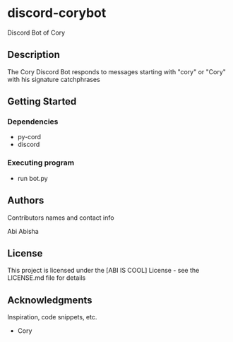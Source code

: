 # discord-corybot

Discord Bot of Cory

## Description

The Cory Discord Bot responds to messages starting with "cory" or "Cory" with his signature catchphrases

## Getting Started

### Dependencies

* py-cord
* discord


### Executing program

* run bot.py

## Authors

Contributors names and contact info

Abi Abisha


## License

This project is licensed under the [ABI IS COOL] License - see the LICENSE.md file for details

## Acknowledgments

Inspiration, code snippets, etc.
* Cory